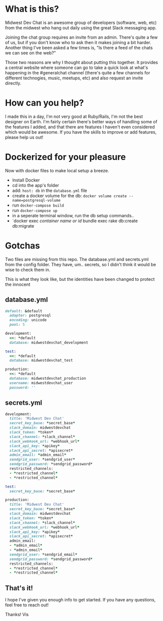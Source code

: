 # What is this?

Midwest Dev Chat is an awesome group of developers (software, web, etc) from the midwest who hang out daily using the great Slack messaging app. 

Joining the chat group requires an invite from an admin. There's quite a few of us, but if you don't know who to ask then it makes joining a bit harder.
Another thing I've been asked a few times is, "Is there a feed of the chats we can see on the web?"

Those two reasons are why I thought about putting this together. It provides a central website where someone can go to take a quick look at what's happening in the #generalchat channel (there's quite a few channels for different technogies, music, meetups, etc) and also request an invite directly. 

# How can you help?
I made this in a day, I'm not very good at Ruby/Rails, I'm not the best designer on Earth. 
I'm fairly certain there's better ways of handling some of the features I added, and that there are features I haven't even considered which would be awesome. 
If you have the skills to improve or add features, please help us out!

# Dockerized for your pleasure
Now with docker files to make local setup a breeze. 

* Install Docker
* cd into the app's folder
* add: `host: db` in the `database.yml` file
* create a docker volume for the db: `docker volume create --name=postgresql-volume`
* run `docker-compose build`
* run `docker-compose up`
* in a seperate terminal window, run the db setup commands..
* `docker exec *container name or id* bundle exec rake db:create db:migrate

# Gotchas
Two files are missing from this repo. The database.yml and secrets.yml from the config folder.
They have, um.. secrets, so I didn't think it would be wise to check them in. 

This is what they look like, but the identities have been changed to protect the innocent

## database.yml
```ruby
default: &default
  adapter: postgresql
  encoding: unicode
  pool: 5

development:
  <<: *default
  database: midwestdevchat_development

test:
  <<: *default
  database: midwestdevchat_test

production:
  <<: *default
  database: midwestdevchat_production
  username: midwestdevchat_user
  password: ''
```

## secrets.yml
```ruby
development:
  title: 'Midwest Dev Chat'
  secret_key_base: *secret_base*
  slack_domain: midwestdevchat
  slack_token: *token*
  slack_channel: *slack_channel*
  slack_webhook_url: *webhook_url*
  slack_api_key: *apikey*
  slack_api_secret: *apisecret*
  admin_email: *admin_email*
  sendgrid_user: *sendgrid_user*
  sendgrid_password: *sendgrid_password*
  restricted_channels:
  - *restricted_channel*
  - *restricted_channel*

test:
  secret_key_base: *secret_base*

production:
  title: 'Midwest Dev Chat'
  secret_key_base: *secret_base*
  slack_domain: midwestdevchat
  slack_token: *token*
  slack_channel: *slack_channel*
  slack_webhook_url: *webhook_url*
  slack_api_key: *apikey*
  slack_api_secret: *apisecret*  
  admin_email:
  - *admin_email*
  - *admin_email*
  sendgrid_user: *sendgrid_email*
  sendgrid_password: *sendgrid_password*
  restricted_channels:
  - *restricted_channel*
  - *restricted_channel*
```

## That's it!

I hope I've given you enough info to get started. 
If you have any questions, feel free to reach out!

Thanks!
Vis

